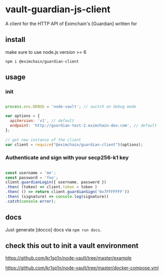# vault-guardian-js-client

A client for the HTTP API of Eximchain's [Guardian] written for


## install
make sure to use node.js version >= 6

    npm i @eximchain/guardian-client

## usage

### init 
```javascript

process.env.DEBUG = 'node-vault'; // switch on debug mode

var options = {
  apiVersion: 'v1', // default
  endpoint: 'http://guardian-test-2.eximchain-dev.com', // default
};
 
// get new instance of the client
var client = require("@eximchain/guardian-client")(options);

```

### Authenticate and sign with your secp256-k1 key

```javascript

const username = 'me';
const password = 'foo';
client.guardianLogin({ username, password })
.then( (token) => client.token = token )
.then( () => return client.guardianSign('0x7FFFFFFF'))
.then( (signature) => console.log(signature))
.catch(console.error);
```

## docs
Just generate [docco] docs via `npm run docs`.

## check this out to init a vault environment

 https://github.com/kr1sp1n/node-vault/tree/master/example
 
 https://github.com/kr1sp1n/node-vault/tree/master/docker-compose.yml
